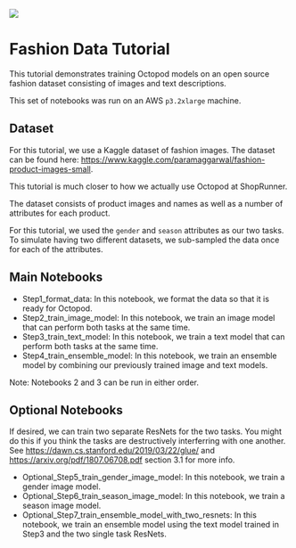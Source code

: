 ![](https://net-shoprunner-scratch-data-science.s3.amazonaws.com/tonks/fashion_data_tutorial/fashion_samples.png)

# Fashion Data Tutorial

This tutorial demonstrates training Octopod models on an open source fashion dataset consisting of images and text descriptions.

This set of notebooks was run on an AWS `p3.2xlarge` machine. 

## Dataset
For this tutorial, we use a Kaggle dataset of fashion images. The dataset can be found here:  https://www.kaggle.com/paramaggarwal/fashion-product-images-small.

This tutorial is much closer to how we actually use Octopod at ShopRunner.

The dataset consists of product images and names as well as a number of attributes for each product.

For this tutorial, we used the `gender` and `season` attributes as our two tasks. To simulate having two different datasets, we sub-sampled the data once for each of the attributes.

## Main Notebooks
- Step1_format_data: In this notebook, we format the data so that it is ready for Octopod.
- Step2_train_image_model: In this notebook, we train an image model that can perform both tasks at the same time.
- Step3_train_text_model: In this notebook, we train a text model that can perform both tasks at the same time. 
- Step4_train_ensemble_model: In this notebook, we train an ensemble model by combining our previously trained image and text models.

Note: Notebooks 2 and 3 can be run in either order.

## Optional Notebooks
If desired, we can train two separate ResNets for the two tasks. You might do this if you think the tasks are destructively interferring with one another. See https://dawn.cs.stanford.edu/2019/03/22/glue/ and https://arxiv.org/pdf/1807.06708.pdf section 3.1 for more info.
- Optional_Step5_train_gender_image_model: In this notebook, we train a gender image model.
- Optional_Step6_train_season_image_model: In this notebook, we train a season image model.
- Optional_Step7_train_ensemble_model_with_two_resnets: In this notebook, we train an ensemble model using the text model trained in Step3 and the two single task ResNets.
